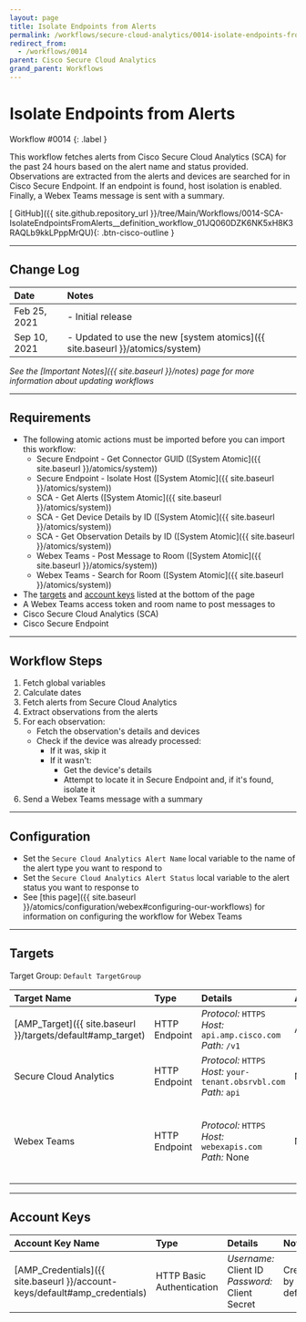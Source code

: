 ```yaml
---
layout: page
title: Isolate Endpoints from Alerts
permalink: /workflows/secure-cloud-analytics/0014-isolate-endpoints-from-alerts
redirect_from:
  - /workflows/0014
parent: Cisco Secure Cloud Analytics
grand_parent: Workflows
---
```


# Isolate Endpoints from Alerts
<div markdown="1">
Workflow #0014
{: .label }
</div>

This workflow fetches alerts from Cisco Secure Cloud Analytics (SCA) for the past 24 hours based on the alert name and status provided. Observations are extracted from the alerts and devices are searched for in Cisco Secure Endpoint. If an endpoint is found, host isolation is enabled. Finally, a Webex Teams message is sent with a summary.

[<i class="fab fa-github mr-1"></i> GitHub]({{ site.github.repository_url }}/tree/Main/Workflows/0014-SCA-IsolateEndpointsFromAlerts__definition_workflow_01JQ060DZK6NK5xH8K3RAQLb9kkLPppMrQU){: .btn-cisco-outline }

---

## Change Log

| Date | Notes |
|:-----|:------|
| Feb 25, 2021 | - Initial release |
| Sep 10, 2021 | - Updated to use the new [system atomics]({{ site.baseurl }}/atomics/system) |

_See the [Important Notes]({{ site.baseurl }}/notes) page for more information about updating workflows_

---

## Requirements
* The following atomic actions must be imported before you can import this workflow:
	* Secure Endpoint - Get Connector GUID ([System Atomic]({{ site.baseurl }}/atomics/system))
	* Secure Endpoint - Isolate Host ([System Atomic]({{ site.baseurl }}/atomics/system))
	* SCA - Get Alerts ([System Atomic]({{ site.baseurl }}/atomics/system))
	* SCA - Get Device Details by ID ([System Atomic]({{ site.baseurl }}/atomics/system))
	* SCA - Get Observation Details by ID ([System Atomic]({{ site.baseurl }}/atomics/system))
	* Webex Teams - Post Message to Room ([System Atomic]({{ site.baseurl }}/atomics/system))
	* Webex Teams - Search for Room ([System Atomic]({{ site.baseurl }}/atomics/system))
* The [targets](#targets) and [account keys](#account-keys) listed at the bottom of the page
* A Webex Teams access token and room name to post messages to
* Cisco Secure Cloud Analytics (SCA)
* Cisco Secure Endpoint

---

## Workflow Steps
1. Fetch global variables
1. Calculate dates
1. Fetch alerts from Secure Cloud Analytics
1. Extract observations from the alerts
1. For each observation:
	* Fetch the observation's details and devices
	* Check if the device was already processed:
		* If it was, skip it
		* If it wasn't:
			* Get the device's details
			* Attempt to locate it in Secure Endpoint and, if it's found, isolate it
1. Send a Webex Teams message with a summary

---

## Configuration
* Set the `Secure Cloud Analytics Alert Name` local variable to the name of the alert type you want to respond to
* Set the `Secure Cloud Analytics Alert Status` local variable to the alert status you want to response to
* See [this page]({{ site.baseurl }}/atomics/configuration/webex#configuring-our-workflows) for information on configuring the workflow for Webex Teams

---

## Targets
Target Group: `Default TargetGroup`

| Target Name | Type | Details | Account Keys | Notes |
|:------------|:-----|:--------|:-------------|:------|
| [AMP_Target]({{ site.baseurl }}/targets/default#amp_target) | HTTP Endpoint | _Protocol:_ `HTTPS`<br />_Host:_ `api.amp.cisco.com`<br />_Path:_ `/v1` | AMP_Credentials | Created by default |
| Secure Cloud Analytics | HTTP Endpoint | _Protocol:_ `HTTPS`<br />_Host:_ `your-tenant.obsrvbl.com`<br />_Path:_ `api` | None | |
| Webex Teams | HTTP Endpoint | _Protocol:_ `HTTPS`<br />_Host:_ `webexapis.com`<br />_Path:_ None | None | Not necessary if Webex Teams activities are removed |

---

## Account Keys

| Account Key Name | Type | Details | Notes |
|:-----------------|:-----|:--------|:------|
| [AMP_Credentials]({{ site.baseurl }}/account-keys/default#amp_credentials) | HTTP Basic Authentication | _Username:_ Client ID<br />_Password:_ Client Secret | Created by default |
